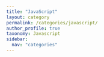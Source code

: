 ```yaml
---
title: "JavaScript"
layout: category
permalink: /categories/javascript/
author_profile: true
taxonomy: Javascript
sidebar:
  nav: "categories"
---
```

